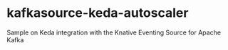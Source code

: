 # kafkasource-keda-autoscaler
Sample on Keda integration with the Knative Eventing Source for Apache Kafka
